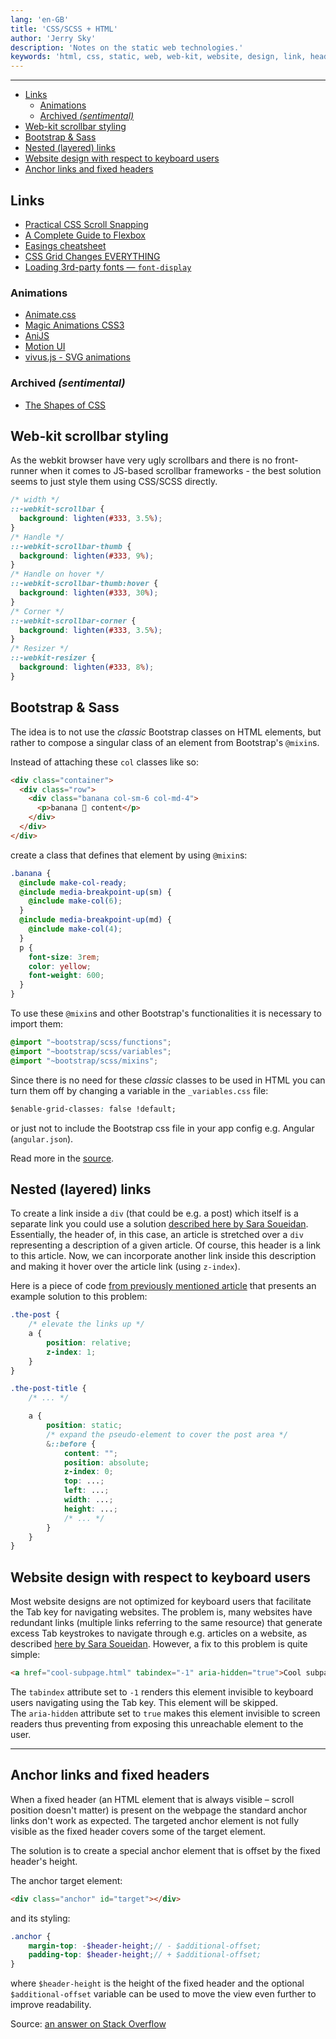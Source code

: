 ```yaml
---
lang: 'en-GB'
title: 'CSS/SCSS + HTML'
author: 'Jerry Sky'
description: 'Notes on the static web technologies.'
keywords: 'html, css, static, web, web-kit, website, design, link, header, development'
---
```


---

- [Links](#links)
    - [Animations](#animations)
    - [Archived *(sentimental)*](#archived-sentimental)
- [Web-kit scrollbar styling](#web-kit-scrollbar-styling)
- [Bootstrap & Sass](#bootstrap--sass)
- [Nested (layered) links](#nested-layered-links)
- [Website design with respect to keyboard users](#website-design-with-respect-to-keyboard-users)
- [Anchor links and fixed headers](#anchor-links-and-fixed-headers)

## Links

- [Practical CSS Scroll Snapping](https://css-tricks.com/practical-css-scroll-snapping/)
- [A Complete Guide to Flexbox](https://css-tricks.com/snippets/css/a-guide-to-flexbox/)
- [Easings cheatsheet](https://easings.net/)
- [CSS Grid Changes EVERYTHING](https://www.youtube.com/watch?v=7kVeCqQCxlk)
- [Loading 3rd-party fonts — `font-display`](https://calendar.perfplanet.com/2020/a-font-display-setting-for-slow-connections/)

### Animations

- [Animate.css](https://daneden.github.io/animate.css/)
- [Magic Animations CSS3](https://www.minimamente.com/project/magic/)
- [AniJS](http://anijs.github.io/)
- [Motion UI](https://zurb.com/playground/motion-ui)
- [vivus.js - SVG animations](http://maxwellito.github.io/vivus/)

### Archived *(sentimental)*

- [The Shapes of CSS](https://css-tricks.com/the-shapes-of-css/)

## Web-kit scrollbar styling

As the webkit browser have very ugly scrollbars and there is no front-runner when it comes to JS-based scrollbar frameworks - the best solution seems to just style them using CSS/SCSS directly.

```scss
/* width */
::-webkit-scrollbar {
  background: lighten(#333, 3.5%);
}
/* Handle */
::-webkit-scrollbar-thumb {
  background: lighten(#333, 9%);
}
/* Handle on hover */
::-webkit-scrollbar-thumb:hover {
  background: lighten(#333, 30%);
}
/* Corner */
::-webkit-scrollbar-corner {
  background: lighten(#333, 3.5%);
}
/* Resizer */
::-webkit-resizer {
  background: lighten(#333, 8%);
}
```

## Bootstrap & Sass

The idea is to not use the *classic* Bootstrap classes on HTML elements, but rather to compose a singular class of an element from Bootstrap's `@mixin`s.

Instead of attaching these `col` classes like so:

```html
<div class="container">
  <div class="row">
    <div class="banana col-sm-6 col-md-4">
      <p>banana 🍌 content</p>
    </div>
  </div>
</div>
```

create a class that defines that element by using `@mixin`s:

```scss
.banana {
  @include make-col-ready;
  @include media-breakpoint-up(sm) {
    @include make-col(6);
  }
  @include media-breakpoint-up(md) {
    @include make-col(4);
  }
  p {
    font-size: 3rem;
    color: yellow;
    font-weight: 600;
  }
}
```

To use these `@mixin`s and other Bootstrap's functionalities it is necessary to import them:

```scss
@import "~bootstrap/scss/functions";
@import "~bootstrap/scss/variables";
@import "~bootstrap/scss/mixins";
```

Since there is no need for these *classic* classes to be used in HTML you can turn them off by changing a variable in the `_variables.css` file:

```css
$enable-grid-classes: false !default;
```

or just not to include the Bootstrap css file in your app config e.g. Angular (`angular.json`).

Read more in the [source](https://medium.com/@erik_flowers/how-youve-been-getting-the-bootstrap-grid-all-wrong-and-how-to-fix-it-6d97b920aa40).


## Nested (layered) links

[nested-links]: https://www.sarasoueidan.com/blog/nested-links/#my-implementation

To create a link inside a `div` (that could be e.g. a post) which itself is a separate link you could use a solution [described here by Sara Soueidan][nested-links].\
Essentially, the header of, in this case, an article is stretched over a `div` representing a description of a given article. Of course, this header is a link to this article. Now, we can incorporate another link inside this description and making it hover over the article link (using `z-index`).

Here is a piece of code [from previously mentioned article][nested-links] that presents an example solution to this problem:

```scss
.the-post {
    /* elevate the links up */
    a {
        position: relative;
        z-index: 1;
    }
}

.the-post-title {
    /* ... */

    a {
        position: static;
        /* expand the pseudo-element to cover the post area */
        &::before {
            content: "";
            position: absolute;
            z-index: 0;
            top: ...;
            left: ...;
            width: ...;
            height: ...;
            /* ... */
        }
    }
}
```

## Website design with respect to keyboard users

[design-respect-to-keyboards]: https://www.sarasoueidan.com/blog/keyboard-friendlier-article-listings/

Most website designs are not optimized for keyboard users that facilitate the Tab key for navigating websites. The problem is, many websites have redundant links (multiple links referring to the same resource) that generate excess Tab keystrokes to navigate through e.g. articles on a website, as described [here by Sara Soueidan][design-respect-to-keyboards]. However, a fix to this problem is quite simple:

```html
<a href="cool-subpage.html" tabindex="-1" aria-hidden="true">Cool subpage</a>
```

The `tabindex` attribute set to `-1` renders this element invisible to keyboard users navigating using the Tab key. This element will be skipped.\
The `aria-hidden` attribute set to `true` makes this element invisible to screen readers thus preventing from exposing this unreachable element to the user.

---

## Anchor links and fixed headers

[anchor-links-fixed-headers]: https://stackoverflow.com/a/11842865/4249875

When a fixed header (an HTML element that is always visible – scroll position doesn't matter) is present on the webpage the standard anchor links don't work as expected. The targeted anchor element is not fully visible as the fixed header covers some of the target element.

The solution is to create a special anchor element that is offset by the fixed header's height.

The anchor target element:

```html
<div class="anchor" id="target"></div>
```

and its styling:

```scss
.anchor {
    margin-top: -$header-height;// - $additional-offset;
    padding-top: $header-height;// + $additional-offset;
}
```

where `$header-height` is the height of the fixed header and the optional `$additional-offset` variable can be used to move the view even further to improve readability.

Source: [an answer on Stack Overflow][anchor-links-fixed-headers]
